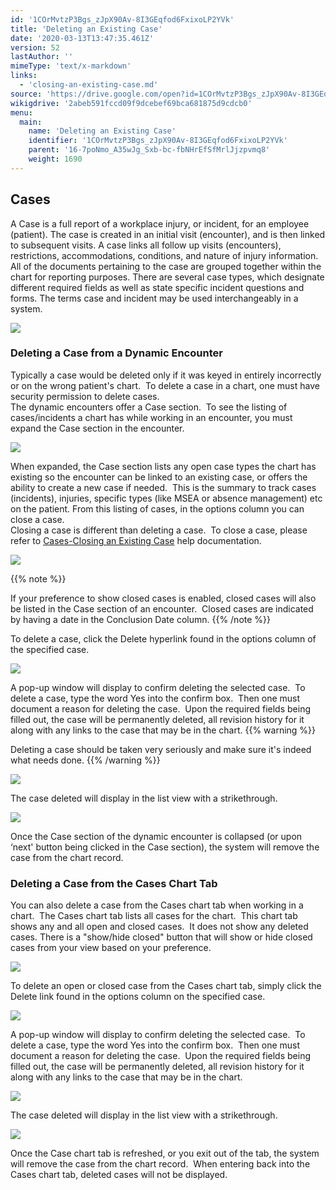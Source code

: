 ```yaml
---
id: '1COrMvtzP3Bgs_zJpX90Av-8I3GEqfod6FxixoLP2YVk'
title: 'Deleting an Existing Case'
date: '2020-03-13T13:47:35.461Z'
version: 52
lastAuthor: ''
mimeType: 'text/x-markdown'
links:
  - 'closing-an-existing-case.md'
source: 'https://drive.google.com/open?id=1COrMvtzP3Bgs_zJpX90Av-8I3GEqfod6FxixoLP2YVk'
wikigdrive: '2abeb591fccd09f9dcebef69bca681875d9cdcb0'
menu:
  main:
    name: 'Deleting an Existing Case'
    identifier: '1COrMvtzP3Bgs_zJpX90Av-8I3GEqfod6FxixoLP2YVk'
    parent: '16-7poNmo_A35wJg_Sxb-bc-fbNHrEfSfMrlJjzpvmq8'
    weight: 1690
---
```

## **Cases**  
  
A Case is a full report of a workplace injury, or incident, for an employee (patient). The case is created in an initial visit (encounter), and is then linked to subsequent visits. A case links all follow up visits (encounters), restrictions, accommodations, conditions, and nature of injury information. All of the documents pertaining to the case are grouped together within the chart for reporting purposes. There are several case types, which designate different required fields as well as state specific incident questions and forms. The terms case and incident may be used interchangeably in a system.
  
![](../deleting-an-existing-case.assets/100002010000050B00000112F8D48F37A57A007B.png)  


  
### **Deleting a Case from a Dynamic Encounter**  
  
Typically a case would be deleted only if it was keyed in entirely incorrectly or on the wrong patient's chart.  To delete a case in a chart, one must have security permission to delete cases.  
The dynamic encounters offer a Case section.  To see the listing of cases/incidents a chart has while working in an encounter, you must expand the Case section in the encounter.  

  
![](../deleting-an-existing-case.assets/10000201000004830000008D7B5A803F023346F2.png)  


When expanded, the Case section lists any open case types the chart has existing so the encounter can be linked to an existing case, or offers the ability to create a new case if needed.  This is the summary to track cases (incidents), injuries, specific types (like MSEA or absence management) etc on the patient. From this listing of cases, in the options column you can close a case.  
Closing a case is different than deleting a case.  To close a case, please refer to [Cases-Closing an Existing Case](closing-an-existing-case.md) help documentation.

  
![](../deleting-an-existing-case.assets/100002010000047D000000FE3696E209AB9D9768.png)  


{{% note %}}

If your preference to show closed cases is enabled, closed cases will also be listed in the Case section of an encounter.  Closed cases are indicated by having a date in the Conclusion Date column.
{{% /note %}}

To delete a case, click the Delete hyperlink found in the options column of the specified case.

  
![](../deleting-an-existing-case.assets/100002010000047D000000FEDDB721D97838674D.png)  


A pop-up window will display to confirm deleting the selected case.  To delete a case, type the word Yes into the confirm box.  Then one must document a reason for deleting the case.  Upon the required fields being filled out, the case will be permanently deleted, all revision history for it along with any links to the case that may be in the chart.
{{% warning %}}

Deleting a case should be taken very seriously and make sure it's indeed what needs done.
{{% /warning %}}

  
![](../deleting-an-existing-case.assets/1000020100000193000000C61F81C1693FFF31A6.png)  


The case deleted will display in the list view with a strikethrough.

  
![](../deleting-an-existing-case.assets/10000201000004BE000000B91CEB5AAE4CE270E2.png)  


Once the Case section of the dynamic encounter is collapsed (or upon ‘next' button being clicked in the Case section), the system will remove the case from the chart record.
  
### **Deleting a Case from the Cases Chart Tab**  

You can also delete a case from the Cases chart tab when working in a chart.  The Cases chart tab lists all cases for the chart.  This chart tab shows any and all open and closed cases.  It does not show any deleted cases. There is a "show/hide closed" button that will show or hide closed cases from your view based on your preference.

  
![](../deleting-an-existing-case.assets/10000201000004B50000011BD824D78AAED9880F.png)  


To delete an open or closed case from the Cases chart tab, simply click the Delete link found in the options column on the specified case.

  
![](../deleting-an-existing-case.assets/10000201000004B50000011B88CACA2CFAD85DE8.png)  


A pop-up window will display to confirm deleting the selected case.  To delete a case, type the word Yes into the confirm box.  Then one must document a reason for deleting the case.  Upon the required fields being filled out, the case will be permanently deleted, all revision history for it along with any links to the case that may be in the chart.

  
![](../deleting-an-existing-case.assets/1000020100000193000000C61F81C1693FFF31A6.png)  


The case deleted will display in the list view with a strikethrough.

  
![](../deleting-an-existing-case.assets/10000201000004BB0000011B9642EBFA84A91B60.png)  


Once the Case chart tab is refreshed, or you exit out of the tab, the system will remove the case from the chart record.  When entering back into the Cases chart tab, deleted cases will not be displayed.


